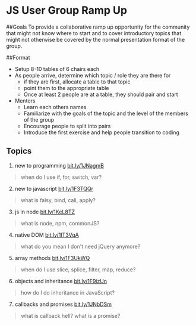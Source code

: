 # JS User Group Ramp Up

##Goals
To provide a collaborative ramp up opportunity for the community that might not know where to start and to cover introductory topics that might not otherwise be covered by the normal presentation format of the group.  

##Format
- Setup 8-10 tables of 6 chairs each
- As people arrive, determine which topic / role they are there for
  - if they are first, allocate a table to that topic
  - point them to the appropriate table
  - Once at least 2 people are at a table, they should pair and start
- Mentors
	- Learn each others names
	- Familiarize with the goals of the topic and the level of the members of the group
	- Encourage people to split into pairs 
	- Introduce the first exercise and help people transition to coding

## Topics
1. new to programming [bit.ly/1JNagmB](topics/new-to-programming.md)
> when do I use if, for, switch, var?

2. new to javascript [bit.ly/1F3TQQr](topics/new-to-js.md)
> what is falsy, bind, call, apply?

3. js in node [bit.ly/1KeL8TZ](topics/js-in-node.md)
> what is node, npm, commonJS?

4. native DOM [bit.ly/1IT3VqA](topics/native-dom.md)
> what do you mean I don't need jQuery anymore?

5. array methods [bit.ly/1F3UkWQ](topics/array-methods.md)
> when do I use slice, splice, filter, map, reduce?

6. objects and inheritance [bit.ly/1F9izUn](topics/objects-inheritance.md)
> how do I do inheritance in JavaScript?

7. callbacks and promises [bit.ly/1JNbDSm](topics/promises.md)
> what is callback hell? what is a promise? 

